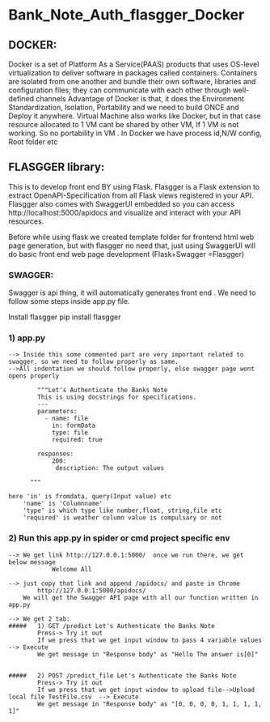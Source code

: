# Bank_Note_Auth_flasgger_Docker




## DOCKER:

Docker is a set of Platform As a Service(PAAS) products that uses OS-level virtualization to deliver software in packages called containers. 
Containers are isolated from one another and bundle their own software, libraries and configuration files; they can communicate with each other through well-defined channels
Advantage of Docker is that, it does the Environment Standardization, Isolation, Portability and we need to build ONCE and Deploy it anywhere.
Virtual Machine also works like Docker, but in that case resource allocated to 1 VM cant be shared by other VM, If 1 VM is not working. So no portability in VM .
In Docker we have process id,N/W config, Root folder etc


## FLASGGER library:

This is to develop front end BY using Flask.
Flasgger is a Flask extension to extract OpenAPI-Specification from all Flask views registered in your API. 
Flasgger also comes with SwaggerUI embedded so you can access http://localhost:5000/apidocs and visualize and interact with your API resources.

Before while using flask we created template folder for frontend html web page generation, but with flasgger no need that, just using SwaggerUI will do basic front end web page development (Flask+Swagger =Flasgger) 

### SWAGGER: 

Swagger is api thing, it will automatically generates front end . We need to follow some steps inside app.py file.

Install flasgger 
pip install flasgger


### 1) app.py
	
	--> Inside this some commented part are very important related to swagger. so we need to follow properly as same.
	-->All indentation we should follow properly, else swagger page wont opens properly

		    """Let's Authenticate the Banks Note 
		    This is using docstrings for specifications.
		    ---
		    parameters:
		      - name: file
		        in: formData
 		       	type: file
 		       	required: true
      
		    responses:
		        200:
   		         description: The output values
 		       
  		  """

	here 'in' is fromdata, query(Input value) etc
		'name' is 'Columnname'
		'type' is which type like number,float, string,file etc
		'required' is weather column value is compulsary or not

### 2) Run this app.py in spider or cmd project specific env

	--> We get link http://127.0.0.1:5000/  once we run there, we get below message
				Welcome All

	--> just copy that link and append /apidocs/ and paste in Chrome
			http://127.0.0.1:5000/apidocs/
		We will get the Swagger API page with all our function written in app.py
		
	--> We get 2 tab:
	#####	1) GET ​/predict Let's Authenticate the Banks Note
			Press-> Try it out
			If we press that we get input window to pass 4 variable values  --> Execute
			We get message in "Response body" as "Hello The answer is[0]"


	#####	2) POST ​/predict_file Let's Authenticate the Banks Note
			Press-> Try it out
			If we press that we get input window to upload file-->Upload local file TestFile.csv  --> Execute
			We get message in "Response body" as "[0, 0, 0, 0, 1, 1, 1, 1, 1]"
